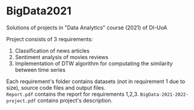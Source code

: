 # BigData2021
Solutions of projects in "Data Analytics" course (2021) of DI-UoA

Project consists of 3 requirements:
1. Classification of news articles
2. Sentiment analysis of movies reviews
3. Implementation of DTW algorithm for computating the similarity between time series

Each requirement's folder contains datasets (not in requirement 1 due to size), source code files and output files.  
`Report.pdf` contains the report for requirements 1,2,3.
`BigData-2021-2022-project.pdf` contains project's description. 



